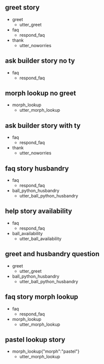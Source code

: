 ## greet story
* greet
    - utter_greet
* faq
    - respond_faq
* thank
    - utter_noworries

## ask builder story no ty
* faq
    - respond_faq

## morph lookup no greet
* morph_lookup
    - utter_morph_lookup

## ask builder story with ty
* faq
    - respond_faq
* thank
    - utter_noworries

## faq story husbandry
* faq
  - respond_faq
* ball_python_husbandry
  - utter_ball_python_husbandry

## help story availability
* faq
  - respond_faq
* ball_availability
  - utter_ball_availability

## greet and husbandry question
* greet
    - utter_greet
* ball_python_husbandry
    - utter_ball_python_husbandry

## faq story morph lookup
* faq
  - respond_faq
* morph_lookup
  - utter_morph_lookup

## pastel lookup story
* morph_lookup{"morph":"pastel"}
    - utter_morph_lookup
